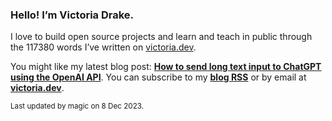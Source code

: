 ### Hello! I’m Victoria Drake.

I love to build open source projects and learn and teach in public through the 117380 words I’ve written on [victoria.dev](https://victoria.dev).

You might like my latest blog post: **[How to send long text input to ChatGPT using the OpenAI API](https://victoria.dev/blog/how-to-send-long-text-input-to-chatgpt-using-the-openai-api/)**. You can subscribe to my [**blog RSS**](https://victoria.dev/index.xml) or by email at [**victoria.dev**](https://victoria.dev).

<sub>Last updated by magic on 8 Dec 2023.</sub>
